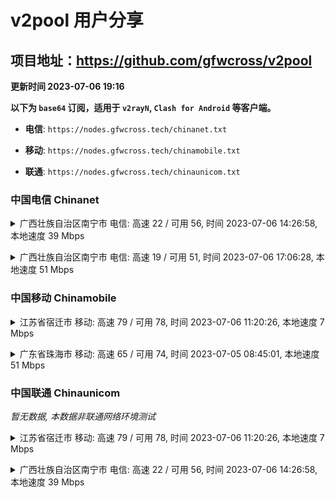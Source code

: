 # v2pool 用户分享
## 项目地址：<https://github.com/gfwcross/v2pool>
**更新时间 2023-07-06 19:16**


**以下为 `base64` 订阅，适用于 `v2rayN`, `Clash for Android` 等客户端。**

- **电信**: `https://nodes.gfwcross.tech/chinanet.txt`

- **移动**: `https://nodes.gfwcross.tech/chinamobile.txt`

- **联通**: `https://nodes.gfwcross.tech/chinaunicom.txt`


### 中国电信 Chinanet
<details><summary>广西壮族自治区南宁市 电信: 高速 22 / 可用 56, 时间 2023-07-06 14:26:58, 本地速度 39 Mbps</summary><p>可用节点订阅：https://transfer.sh/fkY7v70iGL/running.txt<br>高速节点订阅：https://transfer.sh/olt1rIfl6I/good.txt<br>低延迟节点订阅：https://transfer.sh/TDtIHJaKpe/low_delay.txt</p></details>
<p></p><details><summary>广西壮族自治区南宁市 电信: 高速 19 / 可用 51, 时间 2023-07-06 17:06:28, 本地速度 51 Mbps</summary><p>可用节点订阅：https://transfer.sh/1di3kNvxhf/running.txt<br>高速节点订阅：https://transfer.sh/3FSVTuj7LR/good.txt<br>低延迟节点订阅：https://transfer.sh/TRNy8ttLpN/low_delay.txt</p></details>
<p></p>

### 中国移动 Chinamobile
<details><summary>江苏省宿迁市 移动: 高速 79 / 可用 78, 时间 2023-07-06 11:20:26, 本地速度 7 Mbps</summary><p>可用节点订阅：https://transfer.sh/B2ioaQDmLd/running.txt<br>高速节点订阅：https://transfer.sh/nLdVzIyGEE/good.txt<br>低延迟节点订阅：https://transfer.sh/JgsOmxTwmz/low_delay.txt</p></details>
<p></p><details><summary>广东省珠海市 移动: 高速 65 / 可用 74, 时间 2023-07-05 08:45:01, 本地速度 51 Mbps</summary><p>可用节点订阅：https://transfer.sh/W99Ppekofi/running.txt<br>高速节点订阅：https://transfer.sh/DnEmQ8Glxg/good.txt<br>低延迟节点订阅：https://transfer.sh/55EyPmmM5x/low_delay.txt</p></details>
<p></p>

### 中国联通 Chinaunicom
<i>暂无数据, 本数据非联通网络环境测试</i>
<details><summary>江苏省宿迁市 移动: 高速 79 / 可用 78, 时间 2023-07-06 11:20:26, 本地速度 7 Mbps</summary><p>可用节点订阅：https://transfer.sh/B2ioaQDmLd/running.txt<br>高速节点订阅：https://transfer.sh/nLdVzIyGEE/good.txt<br>低延迟节点订阅：https://transfer.sh/JgsOmxTwmz/low_delay.txt</p></details>
<p></p><details><summary>广西壮族自治区南宁市 电信: 高速 22 / 可用 56, 时间 2023-07-06 14:26:58, 本地速度 39 Mbps</summary><p>可用节点订阅：https://transfer.sh/fkY7v70iGL/running.txt<br>高速节点订阅：https://transfer.sh/olt1rIfl6I/good.txt<br>低延迟节点订阅：https://transfer.sh/TDtIHJaKpe/low_delay.txt</p></details>
<p></p>